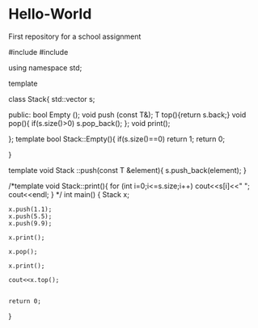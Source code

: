 # Hello-World
First repository for a school assignment

#include<iostream>
#include<vector>

using namespace std;

template <class T>

class Stack{
std::vector<T> s;

public:
    bool Empty ();
    void push (const T&);
    T top(){return s.back;}
    void pop(){
        if(s.size()>0)
        s.pop_back();
        };
    void print();

};
template <class T>
bool Stack<T>::Empty(){
if(s.size()==0)
    return 1;
return 0;

}

template <class T>
void Stack <T>::push(const T &element){
s.push_back(element);
}


/*template<class T>
void Stack<T>::print(){
for (int i=0;i<=s.size;i++)
    cout<<s[i]<<" ";
cout<<endl;
}
*/
int main()
{
    Stack<double> x;

    x.push(1.1);
    x.push(5.5);
    x.push(9.9);

    x.print();

    x.pop();

    x.print();

    cout<<x.top();


    return 0;
}
